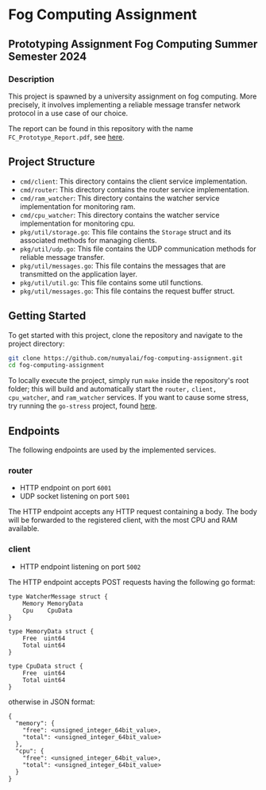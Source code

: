 # Fog Computing Assignment

## Prototyping Assignment Fog Computing Summer Semester 2024

### Description

This project is spawned by a university assignment on fog computing. More precisely, it involves implementing a reliable message transfer network protocol in a use case of our choice.

The report can be found in this repository with the name `FC_Prototype_Report.pdf`, see [here](https://github.com/numyalai/fog-computing-assignment/blob/main/FC_Prototype_Report.pdf).

## Project Structure

- `cmd/client`: This directory contains the client service implementation.
- `cmd/router`: This directory contains the router service implementation.
- `cmd/ram_watcher`: This directory contains the watcher service implementation for monitoring ram.
- `cmd/cpu_watcher`: This directory contains the watcher service implementation for monitoring cpu.
- `pkg/util/storage.go`: This file contains the `Storage` struct and its associated methods for managing clients.
- `pkg/util/udp.go`: This file contains the UDP communication methods for reliable message transfer.
- `pkg/util/messages.go`: This file contains the messages that are transmitted on the application layer.
- `pkg/util/util.go`: This file contains some util functions.
- `pkg/util/messages.go`: This file contains the request buffer struct.

## Getting Started

To get started with this project, clone the repository and navigate to the project directory:

```bash
git clone https://github.com/numyalai/fog-computing-assignment.git
cd fog-computing-assignment
```

To locally execute the project, simply run `make` inside the repository's root folder; this will build and automatically start the `router,` `client,` `cpu_watcher`, and `ram_watcher` services. If you want to cause some stress, try running the `go-stress` project, found [here](https://github.com/numyalai/go-stress).

## Endpoints

The following endpoints are used by the implemented services.

### router
- HTTP endpoint on port `6001`
- UDP socket listening on port `5001`

The HTTP endpoint accepts any HTTP request containing a body. The body will be forwarded to the registered client, with the most CPU and RAM available.

### client
- HTTP endpoint listening on port `5002`

The HTTP endpoint accepts POST requests having the following go format:
```
type WatcherMessage struct {
	Memory MemoryData
	Cpu    CpuData
}

type MemoryData struct {
	Free  uint64
	Total uint64
}

type CpuData struct {
	Free  uint64
	Total uint64
}
```
otherwise in JSON format:
```
{
  "memory": {
    "free": <unsigned_integer_64bit_value>,
    "total": <unsigned_integer_64bit_value>
  },
  "cpu": {
    "free": <unsigned_integer_64bit_value>,
    "total": <unsigned_integer_64bit_value>
  }
}
```
